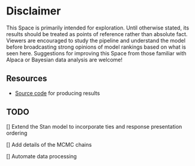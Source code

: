 # Disclaimer

This Space is primarily intended for exploration. Until otherwise
stated, its results should be treated as points of reference rather
than absolute fact. Viewers are encouraged to study the pipeline and
understand the model before broadcasting strong opinions of model
rankings based on what is seen here. Suggestions for improving this
Space from those familiar with Alpaca or Bayesian data analysis are
welcome!

## Resources

* [Source code](https://github.com/jerome-white/alpaca-bda) for
  producing results

## TODO

[] Extend the Stan model to incorporate ties and response presentation
   ordering

[] Add details of the MCMC chains

[] Automate data processing
